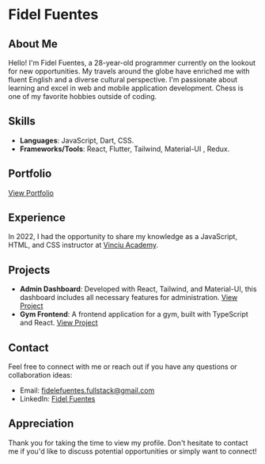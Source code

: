 # Fidel Fuentes

## About Me
Hello! I'm Fidel Fuentes, a 28-year-old programmer currently on the lookout for new opportunities. My travels around the globe have enriched me with fluent English and a diverse cultural perspective. I'm passionate about learning and excel in web and mobile application development. Chess is one of my favorite hobbies outside of coding.

## Skills
- **Languages**: JavaScript, Dart, CSS.
- **Frameworks/Tools**: React, Flutter, Tailwind, Material-UI , Redux.

## Portfolio
[View Portfolio](https://portfoliofidelfuentes.up.railway.app/)

## Experience
In 2022, I had the opportunity to share my knowledge as a JavaScript, HTML, and CSS instructor at [Vinciu Academy](https://vinciu.com/).

## Projects
- **Admin Dashboard**: Developed with React, Tailwind, and Material-UI, this dashboard includes all necessary features for administration. [View Project](https://admindashboard-production-8571.up.railway.app/)
- **Gym Frontend**: A frontend application for a gym, built with TypeScript and React. [View Project](https://gym-frontend-ts-react-production.up.railway.app/)

## Contact
Feel free to connect with me or reach out if you have any questions or collaboration ideas:
- Email: [fidelefuentes.fullstack@gmail.com](mailto:fidelefuentes.fullstack@gmail.com)
- LinkedIn: [Fidel Fuentes](https://www.linkedin.com/in/fidel-fuentes-071571263/)

## Appreciation
Thank you for taking the time to view my profile. Don't hesitate to contact me if you'd like to discuss potential opportunities or simply want to connect!
